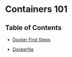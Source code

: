 # Containers 101

## Table of Contents

- [Docker First Steps](docs/docker-first-steps.md)

- [Dockerfile](docs/dockerfile.md)